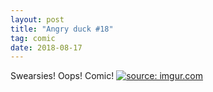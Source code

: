 ```yaml
---
layout: post
title: "Angry duck #18"
tag: comic
date: 2018-08-17
---
```


Swearsies! Oops! Comic! <!-- #50 -->
[![](https://i.imgur.com/XgA5On7.jpg "source: imgur.com")](https://i.imgur.com/XgA5On7.jpg)
